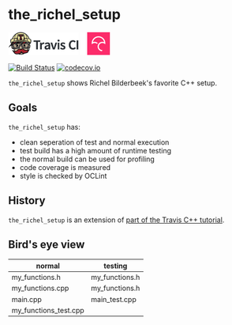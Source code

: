 # the_richel_setup

[![Travis CI logo](TravisCI.png)](https://travis-ci.org)
![Whitespace](Whitespace.png)
[![Codecov logo](Codecov.png)](https://www.codecov.io)

[![Build Status](https://travis-ci.org/richelbilderbeek/the_richel_setup.svg?branch=master)](https://travis-ci.org/richelbilderbeek/the_richel_setup)
[![codecov.io](https://codecov.io/github/richelbilderbeek/the_richel_setup/coverage.svg?branch=master)](https://codecov.io/github/richelbilderbeek/the_richel_setup?branch=master)

`the_richel_setup` shows Richel Bilderbeek's favorite C++ setup.

## Goals

`the_richel_setup` has:

 * clean seperation of test and normal execution
 * test build has a high amount of runtime testing
 * the normal build can be used for profiling
 * code coverage is measured
 * style is checked by OCLint

## History

`the_richel_setup` is an extension of [part of the Travis C++ tutorial](https://github.com/richelbilderbeek/travis_qmake_gcc_cpp14_boost_test_gcov_oclint).

## Bird's eye view

normal|testing
---|---
my_functions.h|my_functions.h
my_functions.cpp|my_functions.h
main.cpp|main_test.cpp
 |my_functions_test.cpp
